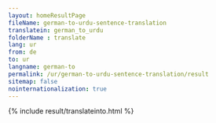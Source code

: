 ```yaml
---
layout: homeResultPage
fileName: german-to-urdu-sentence-translation
translatein: german_to_urdu
folderName : translate
lang: ur
from: de
to: ur
langname: german-to
permalink: /ur/german-to-urdu-sentence-translation/result
sitemap: false
nointernationalization: true
---
```

{% include result/translateinto.html %}

<script src="/js/result/translation.js" data-foldername="{{page.folderName}}" data-lang="{{page.lang}}"></script>
